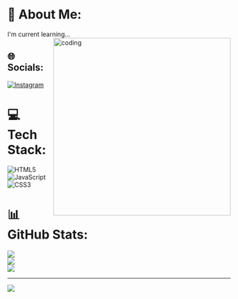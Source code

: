 # 💫 About Me:
I'm current learning...
<img align="right" alt ="coding" width="400" src="https://cdn.dribble.com/users/1162077/screenshots/3848914/programmer.gif">

## 🌐 Socials:
[![Instagram](https://img.shields.io/badge/Instagram-%23E4405F.svg?logo=Instagram&logoColor=white)](https://instagram.com/diraxoo) 

# 💻 Tech Stack:
![HTML5](https://img.shields.io/badge/html5-%23E34F26.svg?style=for-the-badge&logo=html5&logoColor=white) ![JavaScript](https://img.shields.io/badge/javascript-%23323330.svg?style=for-the-badge&logo=javascript&logoColor=%23F7DF1E) ![CSS3](https://img.shields.io/badge/css3-%231572B6.svg?style=for-the-badge&logo=css3&logoColor=white)
# 📊 GitHub Stats:
![](https://github-readme-stats.vercel.app/api?username=Diraxo&theme=dark&hide_border=false&include_all_commits=false&count_private=false)<br/>
![](https://github-readme-streak-stats.herokuapp.com/?user=Diraxo&theme=dark&hide_border=false)<br/>
![](https://github-readme-stats.vercel.app/api/top-langs/?username=Diraxo&theme=dark&hide_border=false&include_all_commits=false&count_private=false&layout=compact)

---
[![](https://visitcount.itsvg.in/api?id=Diraxo&icon=0&color=0)](https://visitcount.itsvg.in)

<!-- Proudly created with GPRM ( https://gprm.itsvg.in ) -->

